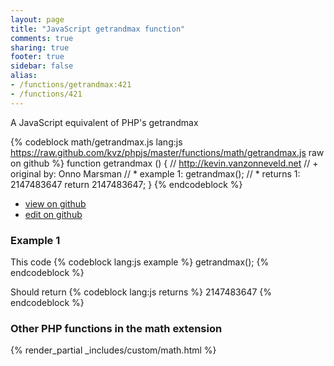 ```yaml
---
layout: page
title: "JavaScript getrandmax function"
comments: true
sharing: true
footer: true
sidebar: false
alias:
- /functions/getrandmax:421
- /functions/421
---
```

<!-- Generated by Rakefile:build -->
A JavaScript equivalent of PHP's getrandmax

{% codeblock math/getrandmax.js lang:js https://raw.github.com/kvz/phpjs/master/functions/math/getrandmax.js raw on github %}
function getrandmax () {
  // http://kevin.vanzonneveld.net
  // +   original by: Onno Marsman
  // *     example 1: getrandmax();
  // *     returns 1: 2147483647
  return 2147483647;
}
{% endcodeblock %}

 - [view on github](https://github.com/kvz/phpjs/blob/master/functions/math/getrandmax.js)
 - [edit on github](https://github.com/kvz/phpjs/edit/master/functions/math/getrandmax.js)

### Example 1
This code
{% codeblock lang:js example %}
getrandmax();
{% endcodeblock %}

Should return
{% codeblock lang:js returns %}
2147483647
{% endcodeblock %}


### Other PHP functions in the math extension
{% render_partial _includes/custom/math.html %}
